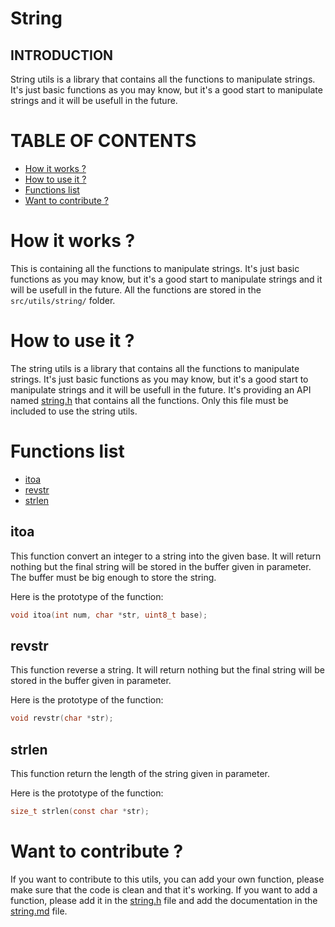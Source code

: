 # String

## INTRODUCTION

String utils is a library that contains all the functions to manipulate strings. It's just basic functions as you may know, but it's a good start to manipulate strings and it will be usefull in the future.

# TABLE OF CONTENTS

- [How it works ?](#how-it-works)
- [How to use it ?](#how-to-use-it)
- [Functions list](#functions-list)
- [Want to contribute ?](#want-to-contribute)

# How it works ? <a name="how-it-works"></a>

This is containing all the functions to manipulate strings. It's just basic functions as you may know, but it's a good start to manipulate strings and it will be usefull in the future. All the functions are stored in the `src/utils/string/` folder.

# How to use it ? <a name="how-to-use-it"></a>

The string utils is a library that contains all the functions to manipulate strings. It's just basic functions as you may know, but it's a good start to manipulate strings and it will be usefull in the future. It's providing an API named [string.h](../../../src/utils/string.h) that contains all the functions. Only this file must be included to use the string utils.

# Functions list <a name="functions-list"></a>

- [itoa](#func-itoa)
- [revstr](#func-revstr)
- [strlen](#func-strlen)

## itoa <a name="func-itoa"></a>

This function convert an integer to a string into the given base. It will return nothing but the final string will be stored in the buffer given in parameter. The buffer must be big enough to store the string.

Here is the prototype of the function:

```c
void itoa(int num, char *str, uint8_t base);
```

## revstr <a name="func-revstr"></a>

This function reverse a string. It will return nothing but the final string will be stored in the buffer given in parameter.

Here is the prototype of the function:

```c
void revstr(char *str);
```

## strlen <a name="func-strlen"></a>

This function return the length of the string given in parameter.

Here is the prototype of the function:

```c
size_t strlen(const char *str);
```

# Want to contribute ? <a name="want-to-contribute"></a>

If you want to contribute to this utils, you can add your own function, please make sure that the code is clean and that it's working. If you want to add a function, please add it in the [string.h](../../../src/utils/string.h) file and add the documentation in the [string.md](string.md) file.